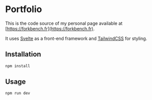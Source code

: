 # Portfolio

This is the code source of my personal page available at [https://forkbench.fr](https://forkbench.fr).

It uses [Svelte](https://svelte.dev) as a front-end framework and [TailwindCSS](https://tailwindcss.com) for styling.

## Installation

```bash
npm install
```

## Usage

```bash
npm run dev
```
